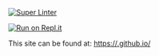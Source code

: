 [![Super Linter](https://github.com/<OWNER>/<REPOSITORY>/workflows/Super%20Linter/badge.svg)](https://github.com/<OWNER>/<REPOSITORY>/actions)

[![Run on Repl.it](https://repl.it/badge/github/<OWNER>/<REPOSITORY>)](https://repl.it/github/<OWNER>/<REPOSITORY>)

This site can be found at: [https://<OWNER>.github.io/<REPOSITORY>](https://<OWNER>.github.io/<REPOSITORY>)
